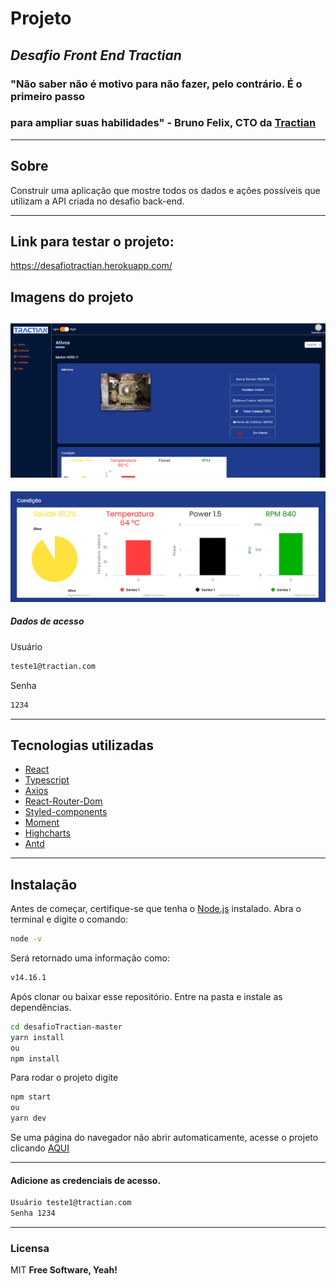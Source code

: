 # Projeto
## _Desafio Front End Tractian_

### "Não saber não é motivo para não fazer, pelo contrário. É o primeiro passo 
### para ampliar suas habilidades" - Bruno Felix, CTO da [Tractian](https://tractian.com/)
---
## Sobre
Construir uma aplicação que mostre todos os dados e ações possíveis que utilizam a API criada no desafio back-end.

---
## Link para testar o projeto: 
https://desafiotractian.herokuapp.com/

## Imagens do projeto
![Print](image1.png)
---
![Print](image2.png)


##### Dados de acesso
Usuário
```sh
teste1@tractian.com
```
Senha
```sh
1234
```


---

## Tecnologias utilizadas
 - [React](https://reactjs.org/) 
 - [Typescript](https://www.typescriptlang.org/)
 - [Axios](https://github.com/axios/axios)
 - [React-Router-Dom](https://reactrouter.com/web/guides/quick-start)
 -  [Styled-components](https://styled-components.com/)
 - [Moment](https://momentjs.com/)
 -  [Highcharts](https://www.highcharts.com/) 
-  [Antd](https://ant.design/docs/react/introduce) 

---

## Instalação

Antes de começar, certifique-se que tenha o [Node.js](https://nodejs.org/en/) instalado. Abra o terminal e digite o comando:
```sh
node -v
```
Será retornado uma informação como:
```sh
v14.16.1
```


Após clonar ou baixar esse repositório.
Entre na pasta e instale as dependências. 

```sh
cd desafioTractian-master
yarn install
ou
npm install 
```

Para rodar o projeto digite 
```sh
npm start
ou
yarn dev
```
 Se uma página do navegador não abrir automaticamente, acesse o projeto clicando  [AQUI](http://localhost:3000/)

---
#### Adicione as credenciais de acesso.
```sh
Usuário teste1@tractian.com
Senha 1234

```

---

### Licensa
MIT
**Free Software, Yeah!**
